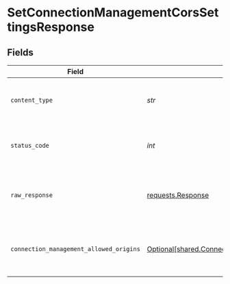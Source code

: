 # SetConnectionManagementCorsSettingsResponse


## Fields

| Field                                                                                                            | Type                                                                                                             | Required                                                                                                         | Description                                                                                                      | Example                                                                                                          |
| ---------------------------------------------------------------------------------------------------------------- | ---------------------------------------------------------------------------------------------------------------- | ---------------------------------------------------------------------------------------------------------------- | ---------------------------------------------------------------------------------------------------------------- | ---------------------------------------------------------------------------------------------------------------- |
| `content_type`                                                                                                   | *str*                                                                                                            | :heavy_check_mark:                                                                                               | HTTP response content type for this operation                                                                    |                                                                                                                  |
| `status_code`                                                                                                    | *int*                                                                                                            | :heavy_check_mark:                                                                                               | HTTP response status code for this operation                                                                     |                                                                                                                  |
| `raw_response`                                                                                                   | [requests.Response](https://requests.readthedocs.io/en/latest/api/#requests.Response)                            | :heavy_check_mark:                                                                                               | Raw HTTP response; suitable for custom response parsing                                                          |                                                                                                                  |
| `connection_management_allowed_origins`                                                                          | [Optional[shared.ConnectionManagementAllowedOrigins]](../../models/shared/connectionmanagementallowedorigins.md) | :heavy_minus_sign:                                                                                               | Success                                                                                                          | {<br/>"allowedOrigins": [<br/>"https://www.bank-of-dave.com"<br/>]<br/>}                                         |
